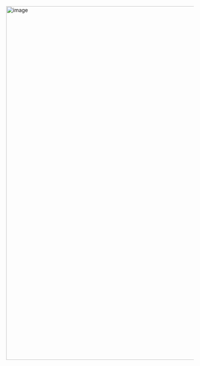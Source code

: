 <img width="959" height="948" alt="image" src="https://github.com/user-attachments/assets/049c2b68-1dbf-4d57-be6f-2715b98a4b62" />
